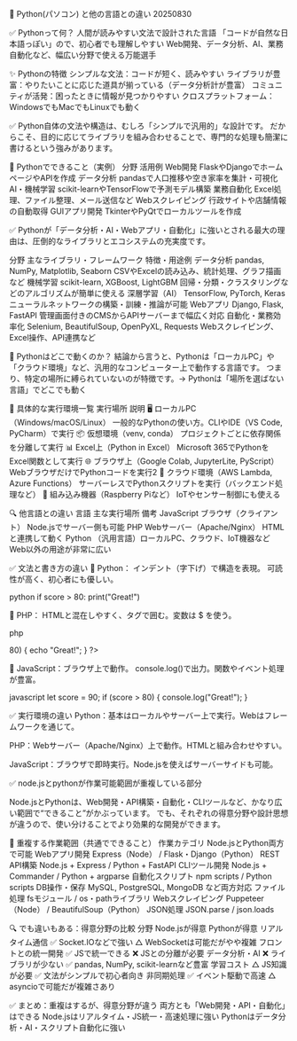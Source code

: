 🐍 Python(パソコン) と他の言語との違い 20250830

✅ Pythonって何？
人間が読みやすい文法で設計された言語
「コードが自然な日本語っぽい」ので、初心者でも理解しやすい
Web開発、データ分析、AI、業務自動化など、幅広い分野で使える万能選手

✨ Pythonの特徴
シンプルな文法：コードが短く、読みやすい
ライブラリが豊富：やりたいことに応じた道具が揃っている（データ分析計が豊富）
コミュニティが活発：困ったときに情報が見つかりやすい
クロスプラットフォーム：WindowsでもMacでもLinuxでも動く

✅ Python自体の文法や構造は、むしろ「シンプルで汎用的」な設計です。
だからこそ、目的に応じてライブラリを組み合わせることで、専門的な処理も簡潔に書けるという強みがあります。

🧩 Pythonでできること（実例）
分野	            活用例
Web開発	            FlaskやDjangoでホームページやAPIを作成
データ分析	        pandasで人口推移や空き家率を集計・可視化
AI・機械学習	    scikit-learnやTensorFlowで予測モデル構築
業務自動化	        Excel処理、ファイル整理、メール送信など
Webスクレイピング	行政サイトや店舗情報の自動取得
GUIアプリ開発	    TkinterやPyQtでローカルツールを作成

✅ Pythonが「データ分析・AI・Webアプリ・自動化」に強いとされる最大の理由は、圧倒的なライブラリとエコシステムの充実度です。

分野	                主なライブラリ・フレームワーク	                特徴・用途例
データ分析	        pandas, NumPy, Matplotlib, Seaborn	            CSVやExcelの読み込み、統計処理、グラフ描画など
機械学習	        scikit-learn, XGBoost, LightGBM	                回帰・分類・クラスタリングなどのアルゴリズムが簡単に使える
深層学習（AI）	    TensorFlow, PyTorch, Keras	                    ニューラルネットワークの構築・訓練・推論が可能
Webアプリ	        Django, Flask, FastAPI	                        管理画面付きのCMSからAPIサーバーまで幅広く対応
自動化・業務効率化	 Selenium, BeautifulSoup, OpenPyXL, Requests	 Webスクレイピング、Excel操作、API連携など

🐍 Pythonはどこで動くのか？
結論から言うと、Pythonは「ローカルPC」や「クラウド環境」など、汎用的なコンピューター上で動作する言語です。
つまり、特定の場所に縛られていないのが特徴です。→ Pythonは「場所を選ばない言語」でどこでも動く

🧭 具体的な実行環境一覧
実行場所	                                                  説明
🖥 ローカルPC（Windows/macOS/Linux）	                一般的なPythonの使い方。CLIやIDE（VS Code, PyCharm）で実行
📦 仮想環境（venv, conda）	                            プロジェクトごとに依存関係を分離して実行
📊 Excel上（Python in Excel）	                        Microsoft 365でPythonをExcel関数として実行
🌐 ブラウザ上（Google Colab, JupyterLite, PyScript）	WebブラウザだけでPythonコードを実行2
🧪 クラウド環境（AWS Lambda, Azure Functions）	        サーバーレスでPythonスクリプトを実行（バックエンド処理など）
🧰 組み込み機器（Raspberry Piなど）	                    IoTやセンサー制御にも使える

🔍 他言語との違い
言語	            主な実行場所	                            備考
JavaScript	    ブラウザ（クライアント）	                  Node.jsでサーバー側も可能
PHP	            Webサーバー（Apache/Nginx）	                  HTMLと連携して動く
Python	        （汎用言語）ローカルPC、クラウド、IoT機器など	Web以外の用途が非常に広い








✅ 文法と書き方の違い
🔵 Python：
インデント（字下げ）で構造を表現。
可読性が高く、初心者にも優しい。

python
if score > 80:
    print("Great!")

🔵 PHP：
HTMLと混在しやすく、<?php ?>タグで囲む。変数は $ を使う。

php
<?php
$score = 90;
if ($score > 80) {
    echo "Great!";
}
?>

🔵 JavaScript：ブラウザ上で動作。
console.log()で出力。関数やイベント処理が豊富。

javascript
let score = 90;
if (score > 80) {
    console.log("Great!");
}

✅ 実行環境の違い
Python：基本はローカルやサーバー上で実行。Webはフレームワークを通じて。

PHP：Webサーバー（Apache/Nginx）上で動作。HTMLと組み合わせやすい。

JavaScript：ブラウザで即時実行。Node.jsを使えばサーバーサイドも可能。


✅ node.jsとpythonが作業可能範囲が重複している部分

Node.jsとPythonは、Web開発・API構築・自動化・CLIツールなど、かなり広い範囲で“できること”がかぶっています。
でも、それぞれの得意分野や設計思想が違うので、使い分けることでより効果的な開発ができます。

🧠 重複する作業範囲（共通でできること）
作業カテゴリ	        Node.jsとPython両方で可能
Webアプリ開発	        Express（Node） / Flask・Django（Python）
REST API構築	       Node.js + Express / Python + FastAPI
CLIツール開発	        Node.js + Commander / Python + argparse
自動化スクリプト	    npm scripts / Python scripts
DB操作・保存	        MySQL, PostgreSQL, MongoDB など両方対応
ファイル処理	        fsモジュール / os・pathライブラリ
Webスクレイピング	    Puppeteer（Node） / BeautifulSoup（Python）
JSON処理	           JSON.parse / json.loads

🔍 でも違いもある：得意分野の比較
分野	                Node.jsが得意	        Pythonが得意
リアルタイム通信	    ✅ Socket.IOなどで強い	△ WebSocketは可能だがやや複雑
フロントとの統一開発	✅ JSで統一できる	    ❌ JSとの分離が必要
データ分析・AI	        ❌ ライブラリが少ない	✅ pandas, NumPy, scikit-learnなど豊富
学習コスト	            △ JS知識が必要	        ✅ 文法がシンプルで初心者向き
非同期処理	            ✅ イベント駆動で高速	△ asyncioで可能だが複雑さあり

✅ まとめ：重複はするが、得意分野が違う
両方とも「Web開発・API・自動化」はできる
Node.jsはリアルタイム・JS統一・高速処理に強い
Pythonはデータ分析・AI・スクリプト自動化に強い